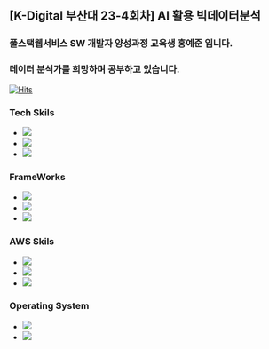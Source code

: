## [K-Digital 부산대 23-4회차] AI 활용 빅데이터분석

### 풀스택웹서비스 SW 개발자 양성과정 교육생 홍예준 입니다.
### 데이터 분석가를 희망하며 공부하고 있습니다.

[![Hits](https://hits.seeyoufarm.com/api/count/incr/badge.svg?url=https%3A%2F%2Fgithub.com%2Fghdaud30&count_bg=%2311BB48&title_bg=%23341FCE&icon=iconify.svg&icon_color=%2361C5C4&title=hits&edge_flat=false)](https://hits.seeyoufarm.com)

### Tech Skils
   - <img src="https://img.shields.io/badge/Python-3776AB?style=flat&logo=Python&logoColor=white">
   - <img src="https://img.shields.io/badge/MySQL-F7DF1E1?style=flat&logo=MySQL&logoColor=white">
   - <img src="https://img.shields.io/badge/Java-007396?style=flat&logo=OpenJDK&logoColor=white"/>

### FrameWorks
   - <img src="https://img.shields.io/badge/pandas-150458?style=flat&logo=pandas&logoColor=white">
   - <img src="https://img.shields.io/badge/tensorflow-FF6F00?style=flat&logo=tensorflow&logoColor=white">
   - <img src="https://img.shields.io/badge/springboot-6DB33F?style=flat&logo=springboot&logoColor=white">

### AWS Skils
   - <img src="https://img.shields.io/badge/Ec2-FF9900?style=flat&logo=amazonec2&logoColor=white"/>
   - <img src="https://img.shields.io/badge/S3-569A31?style=flat&logo=amazons3&logoColor=white"/>
   - <img src="https://img.shields.io/badge/Lambda-FF9900?style=flat&logo=awslambda&logoColor=white"/>

### Operating System
  - <img src="https://img.shields.io/badge/Windows-0078D4?style=flat&logo=Windows&logoColor=white"/>
  - <img src="https://img.shields.io/badge/Linux-FCC624?style=flat&logo=Linux&logoColor=white"/>
